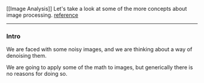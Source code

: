 [[Image Analysis]]
Let's take a look at some of the more concepts about image processing.
[reference](https://www.youtube.com/watch?v=EYOYjz9_J54&feature=youtu.be&ab_channel=NathanKutz)

---

### Intro
We are faced with some noisy images, and we are thinking about a way of denoising them. 

We are going to apply some of the math to images, but generically there is no reasons for doing so.